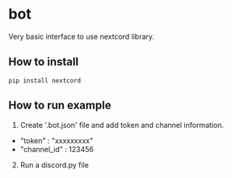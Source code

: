 # bot
Very basic interface to use nextcord library.

## How to install 
```
pip install nextcord
```

## How to run example 

1) Create '.bot.json' file and add token and channel information. 
 - "token" : "xxxxxxxxx"
 - "channel_id" : 123456

2) Run a discord.py file




